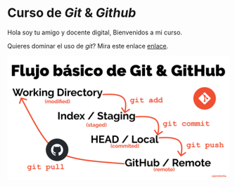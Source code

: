 # Curso de _Git_ & _Github_

Hola soy tu amigo y docente digital, Bienvenidos a mi curso.

Quieres dominar el uso de _git_? Mira este enlace [enlace](https://jonmircha.com/git).

![Flujo de git](git-flow.png)
